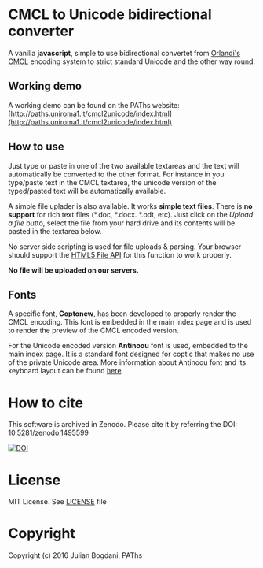 # CMCL to Unicode bidirectional converter
A vanilla **javascript**, simple to use bidirectional convertet from [Orlandi's CMCL](http://cmcl.it) encoding system to strict standard Unicode and the other way round.

## Working demo
A working demo can be found on the PAThs website: [http://paths.uniroma1.it/cmcl2unicode/index.html](http://paths.uniroma1.it/cmcl2unicode/index.html)

## How to use
Just type or paste in one of the two available textareas and the text will automatically be converted to the other format. For instance in you type/paste text in the CMCL textarea, the unicode version of the typed/pasted text will be automatically available.

A simple file uplader is also available. It works **simple text files**. There is **no support** for rich text files (\*.doc, \*.docx. \*.odt, etc). Just click on the *Upload a file* butto, select the file from your hard drive and its contents will be pasted in the textarea below.

No server side scripting is used for file uploads & parsing. Your browser should support the [HTML5 File API](https://developer.mozilla.org/en-US/docs/Web/API/File) for this function to work properly.

**No file will be uploaded on our servers.**

## Fonts
A specific font, **Coptonew**, has been developed to properly render the CMCL encoding. This font is embedded in the main index page and is used to render the preview of the CMCL encoded version.

For the Unicode encoded version **Antinoou** font is used, embedded to the main index page. It is a standard font designed for coptic that makes no use of the private Unicode area. More information about Antinoou font and its keyboard layout can be found [here](http://www.evertype.com/fonts/coptic/).

# How to cite
This software is archived in Zenodo. Please cite it by referring the DOI: 10.5281/zenodo.1495599

[![DOI](https://zenodo.org/badge/76262299.svg)](https://zenodo.org/badge/latestdoi/76262299)


# License
MIT License. See [LICENSE](LICENSE) file

# Copyright
Copyright (c) 2016 Julian Bogdani, PAThs
